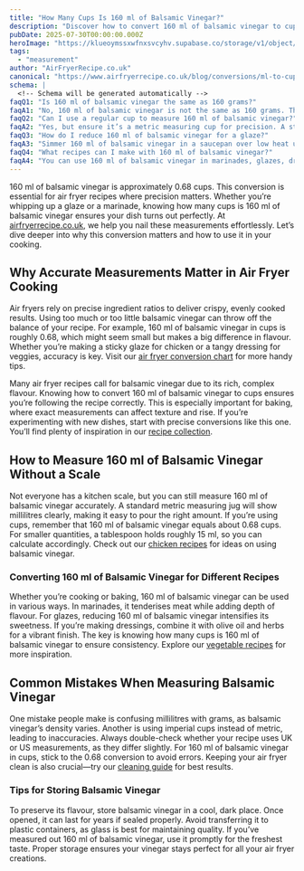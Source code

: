 ```yaml
---
title: "How Many Cups Is 160 ml of Balsamic Vinegar?"
description: "Discover how to convert 160 ml of balsamic vinegar to cups for perfect air fryer recipes every time. Get precise measurements in seconds!"
pubDate: 2025-07-30T00:00:00.000Z
heroImage: "https://klueoymssxwfnxsvcyhv.supabase.co/storage/v1/object/public/Shmucket/how-many-cups-is-160-ml-balsamic-vinegar.webp"
tags:
  - "measurement"
author: "AirFryerRecipe.co.uk"
canonical: "https://www.airfryerrecipe.co.uk/blog/conversions/ml-to-cups/how-many-cups-is-160-ml-balsamic-vinegar"
schema: |
  <!-- Schema will be generated automatically -->
faqQ1: "Is 160 ml of balsamic vinegar the same as 160 grams?"
faqA1: "No, 160 ml of balsamic vinegar is not the same as 160 grams. The weight depends on the vinegar’s density, which can vary. Generally, 160 ml of balsamic vinegar weighs around 168 grams, but it’s best to measure by volume for accuracy in recipes."
faqQ2: "Can I use a regular cup to measure 160 ml of balsamic vinegar?"
faqA2: "Yes, but ensure it’s a metric measuring cup for precision. A standard US cup is 240 ml, so 160 ml of balsamic vinegar would be roughly two-thirds of a cup. For best results, use a jug with millilitre markings."
faqQ3: "How do I reduce 160 ml of balsamic vinegar for a glaze?"
faqA3: "Simmer 160 ml of balsamic vinegar in a saucepan over low heat until it thickens, about 10-15 minutes. Stir occasionally to prevent burning. The reduced vinegar will be sweeter and more concentrated, perfect for drizzling over air-fried dishes."
faqQ4: "What recipes can I make with 160 ml of balsamic vinegar?"
faqA4: "You can use 160 ml of balsamic vinegar in marinades, glazes, dressings, or even reductions. Try it with air-fried chicken, roasted vegetables, or as a drizzle over strawberries. Check our recipe section for more creative ideas."
---
```

<p>160 ml of balsamic vinegar is approximately 0.68 cups. This conversion is essential for air fryer recipes where precision matters. Whether you’re whipping up a glaze or a marinade, knowing how many cups is 160 ml of balsamic vinegar ensures your dish turns out perfectly. At <a href=https://www.airfryerrecipe.co.uk>airfryerrecipe.co.uk</a>, we help you nail these measurements effortlessly. Let’s dive deeper into why this conversion matters and how to use it in your cooking.</p>

<h2>Why Accurate Measurements Matter in Air Fryer Cooking</h2>
<p>Air fryers rely on precise ingredient ratios to deliver crispy, evenly cooked results. Using too much or too little balsamic vinegar can throw off the balance of your recipe. For example, 160 ml of balsamic vinegar in cups is roughly 0.68, which might seem small but makes a big difference in flavour. Whether you’re making a sticky glaze for chicken or a tangy dressing for veggies, accuracy is key. Visit our <a href=https://www.airfryerrecipe.co.uk/air-fryer-conversion-chart>air fryer conversion chart</a> for more handy tips.</p>

<p>Many air fryer recipes call for balsamic vinegar due to its rich, complex flavour. Knowing how to convert 160 ml of balsamic vinegar to cups ensures you’re following the recipe correctly. This is especially important for baking, where exact measurements can affect texture and rise. If you’re experimenting with new dishes, start with precise conversions like this one. You’ll find plenty of inspiration in our <a href=https://www.airfryerrecipe.co.uk/recipes>recipe collection</a>.</p>

<h2>How to Measure 160 ml of Balsamic Vinegar Without a Scale</h2>
<p>Not everyone has a kitchen scale, but you can still measure 160 ml of balsamic vinegar accurately. A standard metric measuring jug will show millilitres clearly, making it easy to pour the right amount. If you’re using cups, remember that 160 ml of balsamic vinegar equals about 0.68 cups. For smaller quantities, a tablespoon holds roughly 15 ml, so you can calculate accordingly. Check out our <a href=https://www.airfryerrecipe.co.uk/recipe-category/chicken>chicken recipes</a> for ideas on using balsamic vinegar.</p>

<h3>Converting 160 ml of Balsamic Vinegar for Different Recipes</h3>
<p>Whether you’re cooking or baking, 160 ml of balsamic vinegar can be used in various ways. In marinades, it tenderises meat while adding depth of flavour. For glazes, reducing 160 ml of balsamic vinegar intensifies its sweetness. If you’re making dressings, combine it with olive oil and herbs for a vibrant finish. The key is knowing how many cups is 160 ml of balsamic vinegar to ensure consistency. Explore our <a href=https://www.airfryerrecipe.co.uk/recipe-category/vegetables>vegetable recipes</a> for more inspiration.</p>

<h2>Common Mistakes When Measuring Balsamic Vinegar</h2>
<p>One mistake people make is confusing millilitres with grams, as balsamic vinegar’s density varies. Another is using imperial cups instead of metric, leading to inaccuracies. Always double-check whether your recipe uses UK or US measurements, as they differ slightly. For 160 ml of balsamic vinegar in cups, stick to the 0.68 conversion to avoid errors. Keeping your air fryer clean is also crucial—try our <a href=https://www.airfryerrecipe.co.uk/air-fryer-cleaner>cleaning guide</a> for best results.</p>

<h3>Tips for Storing Balsamic Vinegar</h3>
<p>To preserve its flavour, store balsamic vinegar in a cool, dark place. Once opened, it can last for years if sealed properly. Avoid transferring it to plastic containers, as glass is best for maintaining quality. If you’ve measured out 160 ml of balsamic vinegar, use it promptly for the freshest taste. Proper storage ensures your vinegar stays perfect for all your air fryer creations.</p>
